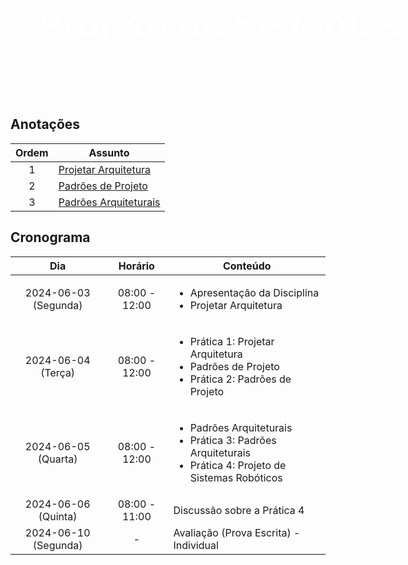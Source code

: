 <div style="padding: 35px; color: white; margin: 10px; text-align: left;display: fill; border-radius: 10px; overflow: hidden; background-image:url(https://t4.ftcdn.net/jpg/03/26/12/23/360_F_326122335_RKvTXMb4RYkIzk94ZoPjkZQe2CUOVnen.jpg); width: 600px; height: 205px">
    <h1 style="font-size: 60px">Projeto de Sistemas</h1>
</div>

## Anotações

| Ordem | Assunto |
| :---: | --- |
| 1 | [Projetar Arquitetura](1_projetar_arquitetura.md) |
| 2 | [Padrões de Projeto](2_padroes_projeto.ipynb) |
| 3 | [Padrões Arquiteturais](3_padroes_arquiteturais.md) |

## Cronograma

| Dia | Horário | Conteúdo |
| :---: | :---: | --- |
| 2024-06-03 (Segunda) | 08:00 - 12:00 | <ul><li>Apresentação da Disciplina</li><li>Projetar Arquitetura</li></ul> |
| 2024-06-04 (Terça) | 08:00 - 12:00 | <ul><li>Prática 1: Projetar Arquitetura</li><li>Padrões de Projeto</li><li>Prática 2: Padrões de Projeto</li></ul> |
| 2024-06-05 (Quarta) | 08:00 - 12:00 | <ul><li>Padrões Arquiteturais</li><li>Prática 3: Padrões Arquiteturais</li><li>Prática 4: Projeto de Sistemas Robóticos</li></ul> |
| 2024-06-06 (Quinta) | 08:00 - 11:00 | Discussão sobre a Prática 4 |
| 2024-06-10 (Segunda) | - | Avaliação (Prova Escrita) - Individual |